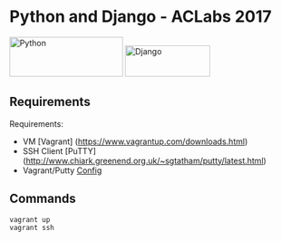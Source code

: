# Python and Django - ACLabs 2017

<div><img src="https://www.python.org/static/community_logos/python-logo-master-v3-TM.png" alt="Python" width="200" height="70">
<img src="https://www.djangoproject.com/s/img/logos/django-logo-positive.png" alt="Django" width="150" height="55"></div>

Requirements
------------

Requirements:

* VM [Vagrant] (https://www.vagrantup.com/downloads.html)
* SSH Client [PuTTY] (http://www.chiark.greenend.org.uk/~sgtatham/putty/latest.html)
* Vagrant/Putty [Config](https://github.com/Varying-Vagrant-Vagrants/VVV/wiki/Connect-to-Your-Vagrant-Virtual-Machine-with-PuTTY)

Commands
--------

```bash
vagrant up
vagrant ssh
```
